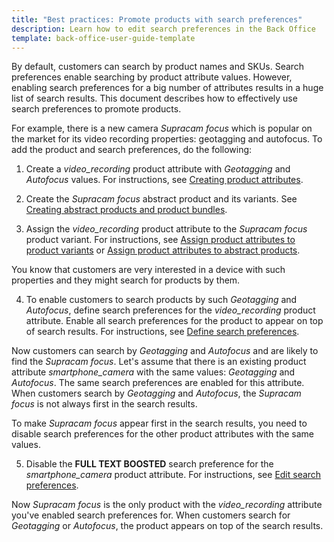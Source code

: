 ```yaml
---
title: "Best practices: Promote products with search preferences"
description: Learn how to edit search preferences in the Back Office
template: back-office-user-guide-template
---
```


By default, customers can search by product names and SKUs. Search preferences enable searching by product attribute values. However, enabling search preferences for a big number of attributes results in a huge list of search results. This document describes how to effectively use search preferences to promote products.

For example, there is a new camera *Supracam focus* which is popular on the market for its video recording properties: geotagging and autofocus. To add the product and search preferences, do the following:

1. Create a *video_recording* product attribute with *Geotagging* and *Autofocus* values. For instructions, see [Creating product attributes](/docs/scos/user/back-office-user-guides/{{page.version}}/catalog/attributes/creating-product-attributes.html).

2. Create the *Supracam focus* abstract product and its variants. See [Creating abstract products and product bundles](/docs/scos/user/back-office-user-guides/{{page.version}}/catalog/products/manage-abstract-products/creating-abstract-products-and-product-bundles.html).

3. Assign the *video_recording* product attribute to the *Supracam focus* product variant. For instructions, see [Assign product attributes to product variants](/docs/scos/user/back-office-user-guides/{{page.version}}/catalog/products/manage-concrete-products/assign-product-attributes-to-product-variants.html) or [Assign product attributes to abstract products](/docs/scos/user/back-office-user-guides/{{page.version}}/catalog/products/manage-abstract-products-and-product-bundles/assign-product-attributes-to-abstract-products.html).

You know that customers are very interested in a device with such properties and they might search for products by them.

4. To enable customers to search products by such *Geotagging* and *Autofocus*, define search preferences for the *video_recording* product attribute. Enable all search preferences for the product to appear on top of search results. For instructions, see [Define search preferences](/docs/scos/user/back-office-user-guides/{{page.version}}/merchandising/search-preferences/define-search-preferences.html).

Now customers can search by *Geotagging* and *Autofocus* and are likely to find the *Supracam focus*. Let's assume that there is an existing product attribute *smartphone_camera* with the same values: *Geotagging* and *Autofocus*. The same search preferences are enabled for this attribute. When customers search by *Geotagging* and *Autofocus*, the *Supracam focus* is not always first in the search results.

To make *Supracam focus* appear first in the search results, you need to disable search preferences for the other product attributes with the same values.


5. Disable the **FULL TEXT BOOSTED** search preference for the *smartphone_camera* product attribute. For instructions, see [Edit search preferences](/docs/scos/user/back-office-user-guides/{{page.version}}/merchandising/search-preferences/edit-search-preferences.html).

Now *Supracam focus* is the only product with the *video_recording* attribute you've enabled search preferences for. When customers search for *Geotagging*  or *Autofocus*, the product appears on top of the search results.
